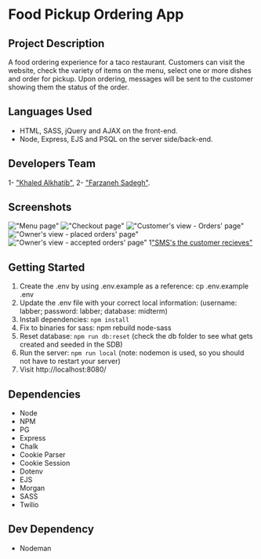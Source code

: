 # Food Pickup Ordering App

## Project Description

A food ordering experience for a taco restaurant. Customers can visit the website, check the variety of items on the menu, select one or more dishes and order for pickup. Upon ordering, messages will be sent to the customer showing them the status of the order.

## Languages Used

* HTML, SASS, jQuery and AJAX on the front-end.
* Node, Express, EJS and PSQL on the server side/back-end.

## Developers Team

1- ["Khaled Alkhatib"](https://github.com/Khaled91Alkhatib),
2- ["Farzaneh Sadegh"](https://github.com/FarzanehSa).

## Screenshots

!["Menu page"](https://github.com/Khaled91Alkhatib/Food-Pick-up-Ordering-app/blob/feat/general-css/screenshots/Menu%20page.png?raw=true)
!["Checkout page"](https://github.com/Khaled91Alkhatib/Food-Pick-up-Ordering-app/blob/feat/general-css/screenshots/Checkout%20page.png?raw=true)
!["Customer's view - Orders' page"](https://github.com/Khaled91Alkhatib/Food-Pick-up-Ordering-app/blob/feat/general-css/screenshots/Customer's%20view%20-%20Orders%20page.png?raw=true)
!["Owner's view - placed orders' page"](https://github.com/Khaled91Alkhatib/Food-Pick-up-Ordering-app/blob/feat/general-css/screenshots/Owner's%20view%20-%20placed%20orders'%20page.png?raw=true)
!["Owner's view - accepted orders' page"](https://github.com/Khaled91Alkhatib/Food-Pick-up-Ordering-app/blob/feat/general-css/screenshots/Owner's%20view%20-%20accepted%20orders'%20page.png?raw=true)
1["SMS's the customer recieves"](https://github.com/Khaled91Alkhatib/Food-Pick-up-Ordering-app/blob/feat/general-css/screenshots/SMS:s%20the%20customer%20recieves%20.png?raw=true)

## Getting Started

1. Create the .env by using .env.example as a reference: cp .env.example .env
2. Update the .env file with your correct local information:
  (username: labber; 
  password: labber; 
  database: midterm)
3. Install dependencies: `npm install`
4. Fix to binaries for sass: npm rebuild node-sass
5. Reset database: `npm run db:reset` (check the db folder to see what gets created and seeded in the SDB)
6. Run the server: `npm run local` (note: nodemon is used, so you should not have to restart your server)
7. Visit http://localhost:8080/

## Dependencies 

* Node
* NPM
* PG 
* Express
* Chalk
* Cookie Parser
* Cookie Session
* Dotenv
* EJS
* Morgan
* SASS
* Twilio

## Dev Dependency

* Nodeman
